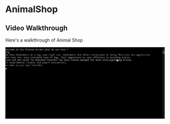 # AnimalShop
## Video Walkthrough

Here's a walkthrough of Animal Shop

<img src='animalshop.gif' title='Video Walkthrough' width='' alt='Video Walkthrough' />
